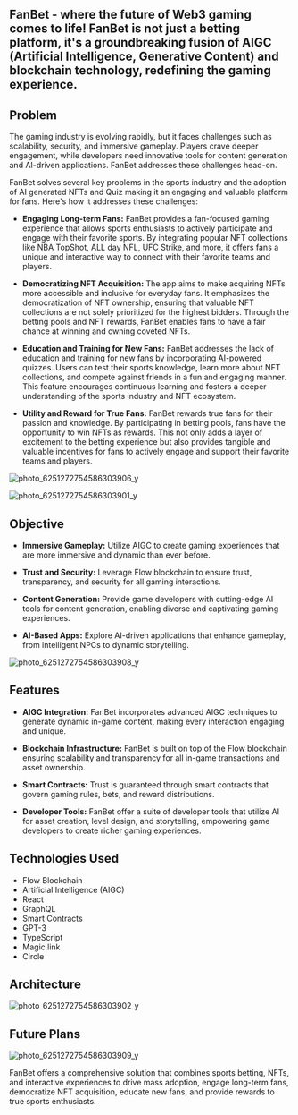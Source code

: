 ## FanBet - where the future of Web3 gaming comes to life! FanBet is not just a betting platform, it's a groundbreaking fusion of AIGC (Artificial Intelligence, Generative Content) and blockchain technology, redefining the gaming experience.

## Problem

The gaming industry is evolving rapidly, but it faces challenges such as scalability, security, and immersive gameplay. Players crave deeper engagement, while developers need innovative tools for content generation and AI-driven applications. FanBet addresses these challenges head-on.

FanBet solves several key problems in the sports industry and the adoption of AI generated NFTs and Quiz making it an engaging and valuable platform for fans. Here's how it addresses these challenges:

- **Engaging Long-term Fans:**
FanBet provides a fan-focused gaming experience that allows sports enthusiasts to actively participate and engage with their favorite sports. By integrating popular NFT collections like NBA TopShot, ALL day NFL, UFC Strike, and more, it offers fans a unique and interactive way to connect with their favorite teams and players.

- **Democratizing NFT Acquisition:**
The app aims to make acquiring NFTs more accessible and inclusive for everyday fans. It emphasizes the democratization of NFT ownership, ensuring that valuable NFT collections are not solely prioritized for the highest bidders. Through the betting pools and NFT rewards, FanBet enables fans to have a fair chance at winning and owning coveted NFTs.

- **Education and Training for New Fans:**
FanBet addresses the lack of education and training for new fans by incorporating AI-powered quizzes. Users can test their sports knowledge, learn more about NFT collections, and compete against friends in a fun and engaging manner. This feature encourages continuous learning and fosters a deeper understanding of the sports industry and NFT ecosystem.

- **Utility and Reward for True Fans:**
FanBet rewards true fans for their passion and knowledge. By participating in betting pools, fans have the opportunity to win NFTs as rewards. This not only adds a layer of excitement to the betting experience but also provides tangible and valuable incentives for fans to actively engage and support their favorite teams and players.

![photo_6251272754586303906_y](https://github.com/user-attachments/assets/b2ab894f-022a-434d-a90c-8038b43666ed)

![photo_6251272754586303901_y](https://github.com/user-attachments/assets/8856213f-3a59-4d87-b580-ce82c8b6a27b)

## Objective

- **Immersive Gameplay:** Utilize AIGC to create gaming experiences that are more immersive and dynamic than ever before.

- **Trust and Security:** Leverage Flow blockchain to ensure trust, transparency, and security for all gaming interactions.

- **Content Generation:** Provide game developers with cutting-edge AI tools for content generation, enabling diverse and captivating gaming experiences.

- **AI-Based Apps:** Explore AI-driven applications that enhance gameplay, from intelligent NPCs to dynamic storytelling.

![photo_6251272754586303908_y](https://github.com/user-attachments/assets/d0e29fad-ca74-4eea-8c38-f99ff64f367f)

## Features

- **AIGC Integration:** FanBet incorporates advanced AIGC techniques to generate dynamic in-game content, making every interaction engaging and unique.

- **Blockchain Infrastructure:** FanBet is built on top of the Flow blockchain ensuring scalability and transparency for all in-game transactions and asset ownership.

- **Smart Contracts:** Trust is guaranteed through smart contracts that govern gaming rules, bets, and reward distributions.

- **Developer Tools:** FanBet offer a suite of developer tools that utilize AI for asset creation, level design, and storytelling, empowering game developers to create richer gaming experiences.

## Technologies Used

- Flow Blockchain
- Artificial Intelligence (AIGC)
- React
- GraphQL
- Smart Contracts
- GPT-3
- TypeScript
- Magic.link
- Circle

## Architecture

![photo_6251272754586303902_y](https://github.com/user-attachments/assets/e04aedd1-fd2b-49ad-8ddd-0d545da60a3b)

## Future Plans

![photo_6251272754586303909_y](https://github.com/user-attachments/assets/62e5692f-2e2d-4ec5-aafd-2c8918576128)

FanBet offers a comprehensive solution that combines sports betting, NFTs, and interactive experiences to drive mass adoption, engage long-term fans, democratize NFT acquisition, educate new fans, and provide rewards to true sports enthusiasts.
